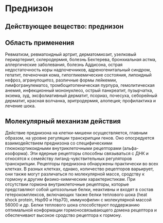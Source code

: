 # Преднизон
## Действующее вещество: преднизон
## Область применения
Ревматизм, ревматоидный артрит, дерматомиозит, узелковый периартериит, склеродермия, болезнь Бехтерева, бронхиальная астма, аллергические заболевания, болезнь Аддисона, острая недостаточность коры надпочечников, адреногенитальный синдром, гепатит, печеночная кома, гипогликемические состояния, липоидный нефроз, агранулоцитоз, различные формы лейкемии, лимфогранулематоз, тромбоцитопеническая пурпура, гемолитическая анемия, инфекционный мононуклеоз, острый панкреатит, пузырчатка, экзема, зуд, эксфолиативный дерматит, псориаз, почесуха, себорейный дерматит, красная волчанка, эритродермия, алопеция; профилактика и лечение шока.
## Молекулярный механизм действия
Действие преднизона на клетки-мишени осуществляется, главным образом, на уровне регуляции транскрипции генов. Оно опосредуется взаимодействием преднизона со специфическими глюкокортикоидными внутриклеточными рецепторами (альфа-изоформа). Эти ядерные рецепторы способны связываться с ДНК и относятся к семейству лиганд-чувствительных регуляторов транскрипции. Рецепторы преднизона обнаружены практически во всех клетках. В разных клетках, однако, количество рецепторов варьирует, они также могут различаться по молекулярной массе, сродству к гормону и другим физико-химическим характеристикам. При отсутствии гормона внутриклеточные рецепторы, которые представляют собой цитозольные белки, неактивны и входят в состав гетерокомплексов, включающих также белки теплового шока (heat shock protein, Hsp90 и Hsp70), иммунофилин с молекулярной массой 56000 и др. Белки теплового шока способствуют поддержанию оптимальной конформации гормоносвязывающего домена рецептора и обеспечивают высокое сродство рецептора к гормону. 
